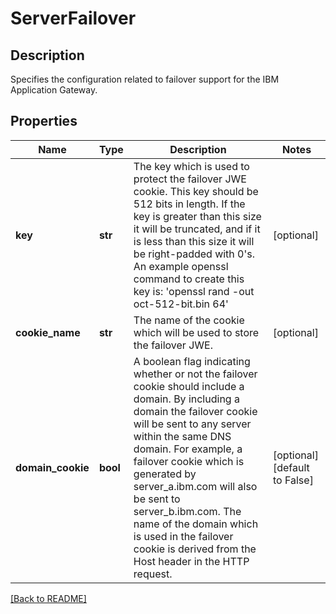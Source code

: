 # ServerFailover

## Description

Specifies the configuration related to failover support for the IBM Application Gateway. 

## Properties

Name | Type | Description | Notes
------------ | ------------- | ------------- | -------------
**key** | **str** | The key which is used to protect the failover JWE cookie. This key should be 512 bits in length. If the key is greater than this size it will be truncated, and if it is less than this size it will be right-padded with 0&#39;s. An example openssl command to create this key is: &#39;openssl rand -out oct-512-bit.bin 64&#39;  | [optional] 
**cookie\_name** | **str** | The name of the cookie which will be used to store the failover JWE.  | [optional] 
**domain\_cookie** | **bool** | A boolean flag indicating whether or not the failover cookie should include a domain. By including a domain the failover cookie will be sent to any server within the same DNS domain. For example, a failover cookie which is generated by server\_a.ibm.com will also be sent to server\_b.ibm.com. The name of the domain which is used in the failover cookie is derived from the Host header in the HTTP request.  | [optional] [default to False]

[[Back to README]](../README.md)



